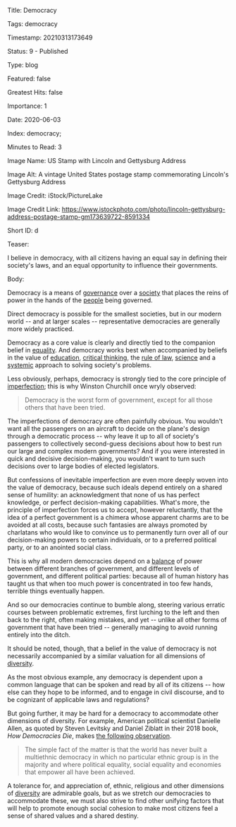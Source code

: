 Title:  Democracy

Tags:   democracy

Timestamp: 20210313173649

Status: 9 - Published

Type:   blog

Featured: false

Greatest Hits: false

Importance: 1

Date:   2020-06-03

Index:  democracy; 

Minutes to Read: 3

Image Name: US Stamp with Lincoln and Gettysburg Address

Image Alt: A vintage United States postage stamp commemorating Lincoln's Gettysburg Address

Image Credit: iStock/PictureLake

Image Credit Link: https://www.istockphoto.com/photo/lincoln-gettysburg-address-postage-stamp-gm173639722-8591334

Short ID: d

Teaser: 

I believe in democracy, with all citizens having an equal say in defining their society's laws, and an equal opportunity to influence their governments.


Body: 

Democracy is a means of [governance][] over a [society][] that places the reins of power in the hands of the [people][humanism] being governed. 

Direct democracy is possible for the smallest societies, but in our modern world -- and at larger scales -- representative democracies are generally more widely practiced. 

Democracy as a core value is clearly and directly tied to the companion belief in [equality][]. And democracy works best when accompanied by beliefs in the value of [education][], [critical thinking][ct], the [rule of law][rol], [science][] and a [systemic][] approach to solving society's problems. 

Less obviously, perhaps, democracy is strongly tied to the core principle of [imperfection][]; this is why Winston Churchill once wryly observed:

> Democracy is the worst form of government, except for all those others that have been tried.

The imperfections of democracy are often painfully obvious. You wouldn't want all the passengers on an aircraft to decide on the plane's design through a democratic process -- why leave it up to all of society's passengers to collectively second-guess decisions about how to best run our large and complex modern governments? And if you were interested in quick and decisive decision-making, you wouldn't want to turn such decisions over to large bodies of elected legislators. 

But confessions of inevitable imperfection are even more deeply woven into the value of democracy, because such ideals depend entirely on a shared sense of humility: an acknowledgment that none of us has perfect knowledge, or perfect decision-making capabilities. What's more, the principle of imperfection forces us to accept, however reluctantly, that the idea of a perfect government is a chimera whose apparent charms are to be avoided at all costs, because such fantasies are always promoted by charlatans who would like to convince us to permanently turn over all of our decision-making powers to certain individuals, or to a preferred political party, or to an anointed social class. 

This is why all modern democracies depend on a [balance][] of power between different branches of government, and different levels of government, and different political parties: because all of human history has taught us that when too much power is concentrated in too few hands, terrible things eventually happen.

And so our democracies continue to bumble along, steering various erratic courses between problematic extremes, first lurching to the left and then back to the right, often making mistakes, and yet -- unlike all other forms of government that have been tried -- generally managing to avoid running entirely into the ditch.  

It should be noted, though, that a belief in the value of democracy is not necessarily accompanied by a similar valuation for all dimensions of [diversity][].   

As the most obvious example, any democracy is dependent upon a common language that can be spoken and read by all of its citizens -- how else can they hope to be informed, and to engage in civil discourse, and to be cognizant of applicable laws and regulations? 

But going further, it may be hard for a democracy to accommodate other dimensions of diversity. For example, American political scientist Danielle Allen, as quoted by Steven Levitsky and Daniel Ziblatt in their 2018 book, *How Democracies Die*, makes [the following observation][allen]. 

> The simple fact of the matter is that the world has never built a multiethnic democracy in which no particular ethnic group is in the majority and where political equality, social equality and economies that empower all have been achieved. 

A tolerance for, and appreciation of, ethnic, religious and other dimensions of [diversity][] are admirable goals, but as we stretch our democracies to accommodate these, we must also strive to find other unifying factors that will help to promote enough social cohesion to make most citizens feel a sense of shared values and a shared destiny. 

[allen]: https://www.washingtonpost.com/opinions/charlottesville-is-not-the-continuation-of-an-old-fight-it-is-something-new/2017/08/13/971812f6-8029-11e7-b359-15a3617c767b_story.html

[balance]: ../../tags/balance.html

[ct]: ../../tags/critical-thinking.html

[democracy]: ../../tags/democracy.html

[diversity]: ../../tags/diversity.html

[education]: ../../tags/education.html

[equality]: ../../tags/equality.html

[imperfection]: ../../tags/imperfection.html

[rol]: ../../tags/rule-of-law.html

[science]: ../../tags/science.html

[systemic]: ../../tags/systemic.html

[governance]: ../../tags/governance.html

[society]: ../../tags/society.html

[humanism]: ../../tags/humanism.html
